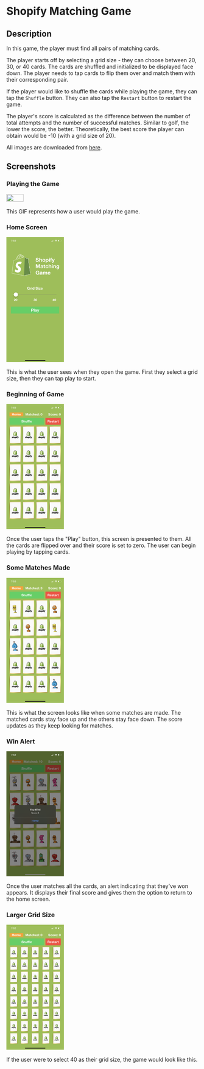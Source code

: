 # Shopify Matching Game
## Description

In this game, the player must find all pairs of matching cards.

The player starts off by selecting a grid size - they can choose between 20, 30, or 40 cards. The cards are shuffled and initialized to be displayed face down. The player needs to tap cards to flip them over and match them with their corresponding pair. 

If the player would like to shuffle the cards while playing the game, they can tap the `Shuffle` button. They can also tap the `Restart` button to restart the game.

The player's score is calculated as the difference between the number of total attempts and the number of successful matches.
Similar to golf, the lower the score, the better. Theoretically, the best score the player can obtain would be -10 (with a grid size of 20). 

All images are downloaded from <a href="https://shopicruit.myshopify.com/admin/products.json?page=1&access_token=c32313df0d0ef512ca64d5b336a0d7c6" target="_blank">here</a>.

## Screenshots

### Playing the Game
<img src="https://raw.githubusercontent.com/Arjun-dureja/ShopifyMatchingGame/master/Screenshots/Gameplay.gif" width="30%" height="30%">

This GIF represents how a user would play the game.

### Home Screen
<img src="https://raw.githubusercontent.com/Arjun-dureja/ShopifyMatchingGame/master/Screenshots/IMG_5267.PNG" width="30%" height="30%">

This is what the user sees when they open the game. First they select a grid size, then they can tap play to start.

### Beginning of Game
<img src="https://raw.githubusercontent.com/Arjun-dureja/ShopifyMatchingGame/master/Screenshots/IMG_5268.PNG" width="30%" height="30%">

Once the user taps the "Play" button, this screen is presented to them. All the cards are flipped over and their score is set to zero. The user can begin playing by tapping cards.


### Some Matches Made
<img src="https://raw.githubusercontent.com/Arjun-dureja/ShopifyMatchingGame/master/Screenshots/IMG_5269.PNG" width="30%" height="30%">

This is what the screen looks like when some matches are made. The matched cards stay face up and the others stay face down. The score updates as they keep looking for matches.


### Win Alert
<img src="https://raw.githubusercontent.com/Arjun-dureja/ShopifyMatchingGame/master/Screenshots/IMG_5270.PNG" width="30%" height="30%">

Once the user matches all the cards, an alert indicating that they've won appears. It displays their final score and gives them the option to return to the home screen.

### Larger Grid Size
<img src="https://raw.githubusercontent.com/Arjun-dureja/ShopifyMatchingGame/master/Screenshots/IMG_5272.PNG" width="30%" height="30%">

If the user were to select 40 as their grid size, the game would look like this.
